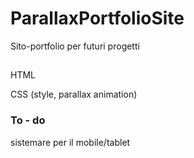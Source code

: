 # ParallaxPortfolioSite
Sito-portfolio per futuri progetti

## 
HTML

CSS (style, parallax animation)

### To - do
sistemare per il mobile/tablet
